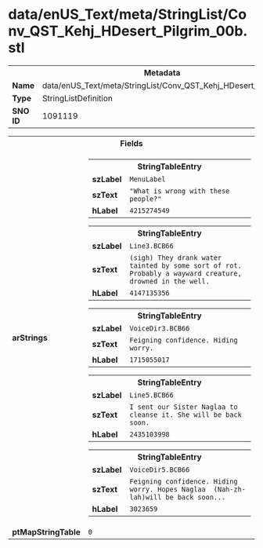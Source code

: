 <h1>data/enUS_Text/meta/StringList/Conv_QST_Kehj_HDesert_Pilgrim_00b.stl</h1><table><tr><th colspan="100%">Metadata</th></tr><tr><td><b>Name</b></td><td>data/enUS_Text/meta/StringList/Conv_QST_Kehj_HDesert_Pilgrim_00b.stl</td></tr><tr><td><b>Type</b></td><td>StringListDefinition</td></tr><tr><td><b>SNO ID</b></td><td>1091119</td></tr></table>

<table><tr><th colspan="100%">Fields</th></tr><tr><td><b>arStrings</b></td><td><table><tr><th colspan="100%">StringTableEntry</th></tr><tr><td><b>szLabel</b></td><td><code>MenuLabel</code></td></tr><tr><td><b>szText</b></td><td><code>"What is wrong with these people?"</code></td></tr><tr><td><b>hLabel</b></td><td><code>4215274549</code></td></tr></table>


<table><tr><th colspan="100%">StringTableEntry</th></tr><tr><td><b>szLabel</b></td><td><code>Line3.BCB66</code></td></tr><tr><td><b>szText</b></td><td><code>(sigh) They drank water tainted by some sort of rot. Probably a wayward creature, drowned in the well.</code></td></tr><tr><td><b>hLabel</b></td><td><code>4147135356</code></td></tr></table>


<table><tr><th colspan="100%">StringTableEntry</th></tr><tr><td><b>szLabel</b></td><td><code>VoiceDir3.BCB66</code></td></tr><tr><td><b>szText</b></td><td><code>Feigning confidence. Hiding worry.</code></td></tr><tr><td><b>hLabel</b></td><td><code>1715055017</code></td></tr></table>


<table><tr><th colspan="100%">StringTableEntry</th></tr><tr><td><b>szLabel</b></td><td><code>Line5.BCB66</code></td></tr><tr><td><b>szText</b></td><td><code>I sent our Sister Naglaa to cleanse it. She will be back soon.</code></td></tr><tr><td><b>hLabel</b></td><td><code>2435103998</code></td></tr></table>


<table><tr><th colspan="100%">StringTableEntry</th></tr><tr><td><b>szLabel</b></td><td><code>VoiceDir5.BCB66</code></td></tr><tr><td><b>szText</b></td><td><code>Feigning confidence. Hiding worry. Hopes Naglaa  (Nah-zh-lah)will be back soon...</code></td></tr><tr><td><b>hLabel</b></td><td><code>3023659</code></td></tr></table>


</td></tr><tr><td><b>ptMapStringTable</b></td><td><code>0</code></td></tr></table>

